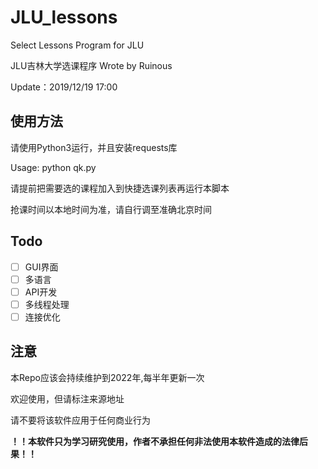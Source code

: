 # JLU_lessons
Select Lessons Program for JLU

JLU吉林大学选课程序 Wrote by Ruinous

Update：2019/12/19 17:00

## 使用方法

请使用Python3运行，并且安装requests库

Usage: python qk.py

请提前把需要选的课程加入到快捷选课列表再运行本脚本

抢课时间以本地时间为准，请自行调至准确北京时间

## Todo

- [ ] GUI界面
- [ ] 多语言
- [ ] API开发
- [ ] 多线程处理
- [ ] 连接优化

## 注意
本Repo应该会持续维护到2022年,每半年更新一次

欢迎使用，但请标注来源地址

请不要将该软件应用于任何商业行为

**！！本软件只为学习研究使用，作者不承担任何非法使用本软件造成的法律后果！！**